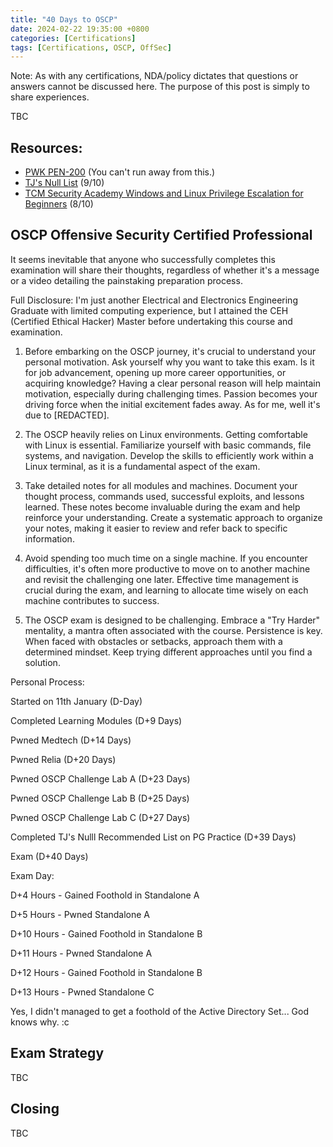 ```yaml
---
title: "40 Days to OSCP"
date: 2024-02-22 19:35:00 +0800
categories: [Certifications]
tags: [Certifications, OSCP, OffSec]
---
```


Note: As with any certifications, NDA/policy dictates that questions or answers cannot be discussed here. The purpose of this post is simply to share experiences.

TBC

## Resources:

- [PWK PEN-200](https://www.offsec.com/) (You can't run away from this.)
- [TJ's Null List](https://docs.google.com/spreadsheets/u/1/d/1dwSMIAPIam0PuRBkCiDI88pU3yzrqqHkDtBngUHNCw8/htmlview) (9/10)
- [TCM Security Academy Windows and Linux Privilege Escalation for Beginners](https://academy.tcm-sec.com/p/windows-privilege-escalation-for-beginners) (8/10)

## OSCP Offensive Security Certified Professional

It seems inevitable that anyone who successfully completes this examination will share their thoughts, regardless of whether it's a message or a video detailing the painstaking preparation process.

Full Disclosure: I'm just another Electrical and Electronics Engineering Graduate with limited computing experience, but I attained the CEH (Certified Ethical Hacker) Master before undertaking this course and examination.

1. Before embarking on the OSCP journey, it's crucial to understand your personal motivation. Ask yourself why you want to take this exam. Is it for job advancement, opening up more career opportunities, or acquiring knowledge? Having a clear personal reason will help maintain motivation, especially during challenging times. Passion becomes your driving force when the initial excitement fades away. As for me, well it's due to [REDACTED].

2. The OSCP heavily relies on Linux environments. Getting comfortable with Linux is essential. Familiarize yourself with basic commands, file systems, and navigation. Develop the skills to efficiently work within a Linux terminal, as it is a fundamental aspect of the exam.

3. Take detailed notes for all modules and machines. Document your thought process, commands used, successful exploits, and lessons learned. These notes become invaluable during the exam and help reinforce your understanding. Create a systematic approach to organize your notes, making it easier to review and refer back to specific information.

4. Avoid spending too much time on a single machine. If you encounter difficulties, it's often more productive to move on to another machine and revisit the challenging one later. Effective time management is crucial during the exam, and learning to allocate time wisely on each machine contributes to success.

5. The OSCP exam is designed to be challenging. Embrace a "Try Harder" mentality, a mantra often associated with the course. Persistence is key. When faced with obstacles or setbacks, approach them with a determined mindset. Keep trying different approaches until you find a solution.

Personal Process:

Started on 11th January (D-Day)

Completed Learning Modules (D+9 Days)

Pwned Medtech (D+14 Days)

Pwned Relia (D+20 Days)

Pwned OSCP Challenge Lab A (D+23 Days)

Pwned OSCP Challenge Lab B (D+25 Days)

Pwned OSCP Challenge Lab C (D+27 Days)

Completed TJ's Nulll Recommended List on PG Practice (D+39 Days)

Exam (D+40 Days)

Exam Day:

D+4 Hours - Gained Foothold in Standalone A

D+5 Hours - Pwned Standalone A

D+10 Hours - Gained Foothold in Standalone B

D+11 Hours - Pwned Standalone A

D+12 Hours - Gained Foothold in Standalone B

D+13 Hours - Pwned Standalone C

Yes, I didn't managed to get a foothold of the Active Directory Set... God knows why. :c

## Exam Strategy

TBC

## Closing

TBC
